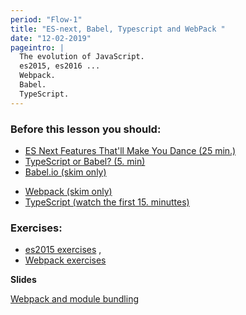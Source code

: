 ```yaml
---
period: "Flow-1"
title: "ES-next, Babel, Typescript and WebPack "
date: "12-02-2019"
pageintro: |
  The evolution of JavaScript.
  es2015, es2016 ... 
  Webpack. 
  Babel.
  TypeScript.
---
```


### Before this lesson you should:

<!--readings_begin-->
- [ES Next Features That'll Make You Dance (25 min.)](https://www.youtube.com/watch?v=9yK4t2CuIHQ)
- [TypeScript or Babel? (5. min)](https://www.stackchief.com/blog/TypeScript%20or%20Babel%3F)
- [Babel.io (skim only)](https://babeljs.io/)
* [Webpack (skim only)](https://webpack.js.org/concepts/)
* [TypeScript (watch the first 15. minuttes)](https://www.youtube.com/watch?v=0ChtcZmb3dI)
<!--readings_end-->

### Exercises: 
<!--exercises_begin-->
* [es2015 exercises](https://docs.google.com/document/d/1pkWn0_FoZuDJhGei4XlX4mx4zkZH7iuhtc6ecr5kelY/edit) , 
* [Webpack exercises](https://docs.google.com/document/d/1PIMMeYPqN8Qzo4qsgjjuNAC0_15RIEVjD0DbBhcaP-0/edit?usp=sharing)
 <!--exercises_end-->

**Slides** 

[Webpack and module bundling](http://slides.mydemos.dk/webpack/webpack.html#1)
